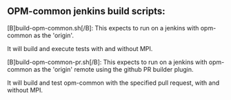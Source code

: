 OPM-common jenkins build scripts:
--------------------------------

[B]build-opm-common.sh[/B]:
This expects to run on a jenkins with opm-common as the 'origin'.

It will build and execute tests with and without MPI.

[B]build-opm-common-pr.sh[/B]:
This expects to run on a jenkins with opm-common as the 'origin' remote
using the github PR builder plugin.

It will build and test opm-common with the specified pull request, with
and without MPI.
